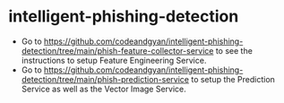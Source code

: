 # intelligent-phishing-detection


- Go to https://github.com/codeandgyan/intelligent-phishing-detection/tree/main/phish-feature-collector-service to see the instructions to setup Feature Engineering Service.
- Go to https://github.com/codeandgyan/intelligent-phishing-detection/tree/main/phish-prediction-service to setup the Prediction Service as well as the Vector Image Service.
